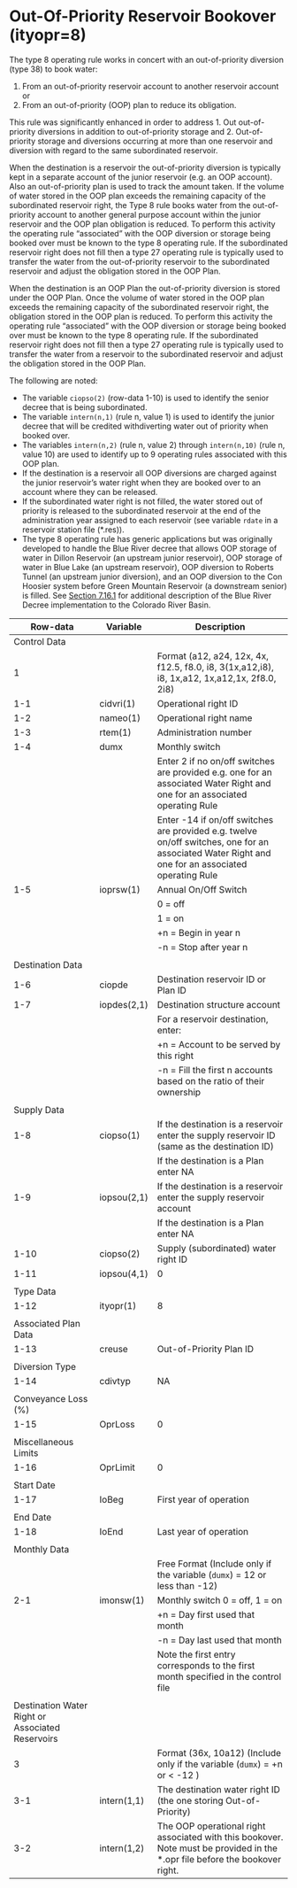 # Out-Of-Priority Reservoir Bookover (ityopr=8) #

The type 8 operating rule works in concert with an out-of-priority diversion (type 38) to book water:

1. From an out-of-priority reservoir account to another reservoir account or 
2. From an out-of-priority (OOP) plan to reduce its obligation. 

This rule was significantly enhanced in order to address 1. Out out-of-priority diversions in addition to out-of-priority storage and 2. Out-of-priority storage 
and diversions occurring at more than one reservoir and diversion with regard to the same subordinated reservoir. 

When the destination is a reservoir the out-of-priority diversion is typically kept in a separate account of the junior reservoir (e.g. an OOP account). Also an 
out-of-priority plan is used to track the amount taken. If the volume of water stored in the OOP plan exceeds the remaining capacity of the subordinated reservoir 
right, the Type 8 rule books water from the out-of-priority account to another general purpose account within the junior reservoir and the OOP plan obligation is 
reduced. To perform this activity the operating rule “associated” with the OOP diversion or storage being booked over must be known to the type 8 operating rule. 
If the subordinated reservoir right does not fill then a type 27 operating rule is typically used to transfer the water from the out-of-priority reservoir to the 
subordinated reservoir and adjust the obligation stored in the OOP Plan. 

When the destination is an OOP Plan the out-of-priority diversion is stored under the OOP Plan. Once the volume of water stored in the OOP plan exceeds the remaining 
capacity of the subordinated reservoir right, the obligation stored in the OOP plan is reduced. To perform this activity the operating rule “associated” with the 
OOP diversion or storage being booked over must be known to the type 8 operating rule. If the subordinated reservoir right does not fill then a type 27 operating 
rule is typically used to transfer the water from a reservoir to the subordinated reservoir and adjust the obligation stored in the OOP Plan. 

The following are noted:

* The variable `ciopso(2)` (row-data 1-10) is used to identify the senior decree that is being subordinated. 
* The variable `intern(n,1)` (rule n, value 1) is used to identify the junior decree that will be credited withdiverting water out of priority when booked over. 
* The variables `intern(n,2)` (rule n, value 2) through `intern(n,10)` (rule n, value 10) are used to identify up to 9 operating rules associated with this OOP plan.
* If the destination is a reservoir all OOP diversions are charged against the junior reservoir’s water right when they are booked over to an account where they can be released. 
* If the subordinated water right is not filled, the water stored out of priority is released to the subordinated reservoir at the end of the administration year 
assigned to each reservoir (see variable `rdate` in a reservoir station file (\*.res)).
* The type 8 operating rule has generic applications but was originally developed to handle the Blue River decree that allows OOP storage of water in Dillon Reservoir 
(an upstream junior reservoir), OOP storage of water in Blue Lake (an upstream reservoir), OOP diversion to Roberts Tunnel (an upstream junior diversion), and an OOP 
diversion to the Con Hoosier system before Green Mountain Reservoir (a downstream senior) is filled. See [Section 7.16.1](../StandardModelingProcedures/7161.md) for additional description of the Blue River Decree 
implementation to the Colorado River Basin. 

| Row-data							| Variable						| Description 								|				
| ------------------				| --------------------			| --------									|
| Control Data						| 								| 											|
| 1 								| 								| Format (a12, a24, 12x, 4x, f12.5, f8.0, i8, 3(1x,a12,i8), i8, 1x,a12, 1x,a12,1x, 2f8.0, 2i8) 
| 1-1								| cidvri(1)						| Operational right ID
| 1-2								| nameo(1)						| Operational right name 
| 1-3								| rtem(1)						| Administration number 
| 1-4								| dumx 							| Monthly switch
| 									| 								| Enter 2 if no on/off switches are provided e.g. one for an associated Water Right and one for an associated operating Rule
| 									| 								| Enter -14 if on/off switches are provided e.g. twelve on/off switches, one for an associated Water Right and one for an associated operating Rule
| 1-5								| ioprsw(1)						| Annual On/Off Switch
| 									| 								| 0 = off 
| 									| 								| 1 = on
| 									| 								| +n = Begin in year n
| 									| 								| -n = Stop after year n
| | | |
| Destination Data | | |
| 1-6								| ciopde						| Destination reservoir ID or Plan ID
| 1-7								| iopdes(2,1)					| Destination structure account
| 									| 								| For a reservoir destination, enter: 
| 									| 								| +n = Account to be served by this right
| 									| 								| -n = Fill the first n accounts based on the ratio of their ownership
| | | | 
| Supply Data | | | 
| 1-8								| ciopso(1)						| If the destination is a reservoir enter the supply reservoir ID (same as the destination ID)
| 									| 								| If the destination is a Plan enter NA
| 1-9								| iopsou(2,1) 					| If the destination is a reservoir enter the supply reservoir account 
| 									| 								| If the destination is a Plan enter NA
| 1-10								| ciopso(2)						| Supply (subordinated) water right ID
| 1-11								| iopsou(4,1)					| 0
| | | |
| Type Data | | | 
| 1-12								| ityopr(1)						| 8
| | | |
| Associated Plan Data | | |
| 1-13								| creuse						| Out-of-Priority Plan ID
| | | |
| Diversion Type | | |
| 1-14								| cdivtyp						| NA
| | | |
| Conveyance Loss (%) | | |
| 1-15								| OprLoss						| 0
| | | |
| Miscellaneous Limits | | | 
| 1-16								| OprLimit						| 0
| | | |
| Start Date | | |
| 1-17								| IoBeg							| First year of operation
| | | |
| End Date | | |
| 1-18								| IoEnd							| Last year of operation
| | | |
| Monthly Data | | | 
| 									| 								| Free Format (Include only if the variable (`dumx`) = 12 or less than -12)
| 2-1								| imonsw(1)						| Monthly switch 0 = off, 1 = on
| 									| 								| +n = Day first used that month
| 									| 								| -n = Day last used that month
| 									| 								| Note the first entry corresponds to the first month specified in the control file
| | | |
| Destination Water Right or Associated Reservoirs | | |
| 3									| 								| Format (36x, 10a12) (Include only if the variable (`dumx`) = +n or < -12 )
| 3-1								| intern(1,1)					| The destination water right ID (the one storing Out-of-Priority)
| 3-2								| intern(1,2)					| The OOP operational right associated with this bookover. Note must be provided in the \*.opr file before the bookover right.
